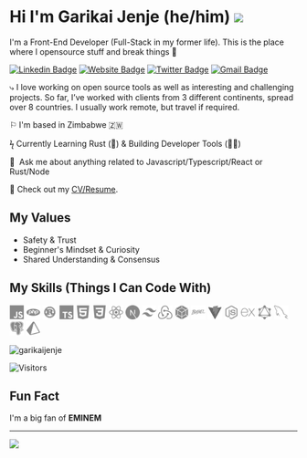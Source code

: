 # Hi I'm Garikai Jenje (he/him) <img src="https://media.giphy.com/media/hvRJCLFzcasrR4ia7z/giphy.gif" width="5%">
I'm a Front-End Developer (Full-Stack in my former life). This is the place where I opensource stuff and break things :rofl:

[![Linkedin Badge](https://img.shields.io/badge/-garikaijenje-blue?style=flat&logo=Linkedin&logoColor=white&link=https://www.linkedin.com/in/garikai-jenje/)](https://www.linkedin.com/in/garikai-jenje/)
[![Website Badge](https://img.shields.io/badge/-garikaijenje.co.zw-47CCCC?style=flat&logo=Google-Chrome&logoColor=white&link=https://garikaijenje.co.zw)](https://garikaijenje.co.zw)
[![Twitter Badge](https://img.shields.io/badge/-@garikaijenje-1ca0f1?style=flat&labelColor=1ca0f1&logo=twitter&logoColor=white&link=https://twitter.com/garikaijenje)](https://twitter.com/garikaijenje)
[![Gmail Badge](https://img.shields.io/badge/-garikaijen-c14438?style=flat&logo=Gmail&logoColor=white&link=mailto:garikaijen@gmail.com)](mailto:garikaijen@gmail.com)

⤷ I love working on open source tools as well as interesting and challenging projects. So far, I’ve worked with clients from 3 different continents, spread over 8 countries. I usually work remote, but travel if required.

⚐ I'm based in Zimbabwe 🇿🇼 

ϟ Currently Learning Rust (🤘) & Building Developer Tools (👨‍💻)

💬 &nbsp;Ask me about anything related to Javascript/Typescript/React or Rust/Node

📙 Check out my <a href="https://www.garikaijenje.co.zw/resume.pdf">CV/Resume</a>.

 ## My Values
 
 - Safety & Trust
 - Beginner's Mindset & Curiosity
 - Shared Understanding & Consensus
 
 
 ## My Skills (Things I Can Code With)
   <a href="https://www.javascript.com" target="_blank" rel="noreferrer noopener"><img src="https://raw.githubusercontent.com/0xShapeShifter/dev-story/master/public/images/skills/core/javascript.svg" alt="JavaScript" width="25" height="25" /></a> <a href="https://www.php.net" target="_blank" rel="noreferrer noopener"><img src="https://raw.githubusercontent.com/0xShapeShifter/dev-story/master/public/images/skills/core/php.svg" alt="PHP" width="25" height="25" /></a> <a href="https://www.rust-lang.org" target="_blank" rel="noreferrer noopener"><img src="https://raw.githubusercontent.com/0xShapeShifter/dev-story/master/public/images/skills/core/rust.svg" alt="Rust" width="25" height="25" /></a> <a href="https://www.typescriptlang.org" target="_blank" rel="noreferrer noopener"><img src="https://raw.githubusercontent.com/0xShapeShifter/dev-story/master/public/images/skills/core/typescript.svg" alt="Typescript" width="25" height="25" /></a>  <a href="https://html.com/html5/" target="_blank" rel="noreferrer noopener"><img src="https://raw.githubusercontent.com/0xShapeShifter/dev-story/master/public/images/skills/frontend/html5.svg" alt="HTML5" width="25" height="25" /></a> <a href="https://css3.com" target="_blank" rel="noreferrer noopener"><img src="https://raw.githubusercontent.com/0xShapeShifter/dev-story/master/public/images/skills/frontend/css3.svg" alt="CSS3" width="25" height="25" /></a> <a href="https://reactjs.org" target="_blank" rel="noreferrer noopener"><img src="https://raw.githubusercontent.com/0xShapeShifter/dev-story/master/public/images/skills/frontend/react.svg" alt="React" width="25" height="25" /></a> <a href="https://nextjs.org" target="_blank" rel="noreferrer noopener"><img src="https://raw.githubusercontent.com/0xShapeShifter/dev-story/master/public/images/skills/frontend/nextjs.svg" alt="NextJS" width="25" height="25" /></a> <a href="http://tailwindcss.com" target="_blank" rel="noreferrer noopener"><img src="https://raw.githubusercontent.com/0xShapeShifter/dev-story/master/public/images/skills/frontend/tailwind.svg" alt="Tailwind" width="25" height="25" /></a> <a href="https://redux.js.org" target="_blank" rel="noreferrer noopener"><img src="https://raw.githubusercontent.com/0xShapeShifter/dev-story/master/public/images/skills/frontend/redux.svg" alt="Redux" width="25" height="25" /></a> <a href="https://webpack.js.org" target="_blank" rel="noreferrer noopener"><img src="https://raw.githubusercontent.com/0xShapeShifter/dev-story/master/public/images/skills/frontend/webpack.svg" alt="Webpack" width="25" height="25" /></a> <a href="https://babeljs.io" target="_blank" rel="noreferrer noopener"><img src="https://raw.githubusercontent.com/0xShapeShifter/dev-story/master/public/images/skills/frontend/babel.svg" alt="Babel" width="25" height="25" /></a> <a href="http://vitejs.dev/" target="_blank" rel="noreferrer noopener"><img src="https://raw.githubusercontent.com/0xShapeShifter/dev-story/master/public/images/skills/frontend/vite.svg" alt="Vite" width="25" height="25" /></a>  <a href="https://nodejs.org" target="_blank" rel="noreferrer noopener"><img src="https://raw.githubusercontent.com/0xShapeShifter/dev-story/master/public/images/skills/backend/nodejs.svg" alt="NodeJS" width="25" height="25" /></a> <a href="http://expressjs.com" target="_blank" rel="noreferrer noopener"><img src="https://raw.githubusercontent.com/0xShapeShifter/dev-story/master/public/images/skills/backend/express.svg" alt="Express" width="25" height="25" /></a> <a href="https://graphql.org" target="_blank" rel="noreferrer noopener"><img src="https://raw.githubusercontent.com/0xShapeShifter/dev-story/master/public/images/skills/backend/graphql.svg" alt="GraphQL" width="25" height="25" /></a> <a href="https://www.mysql.com" target="_blank" rel="noreferrer noopener"><img src="https://raw.githubusercontent.com/0xShapeShifter/dev-story/master/public/images/skills/backend/mysql.svg" alt="MySQL" width="25" height="25" /></a> <a href="https://www.postgresql.org" target="_blank" rel="noreferrer noopener"><img src="https://raw.githubusercontent.com/0xShapeShifter/dev-story/master/public/images/skills/backend/postgresql.svg" alt="PostgreSQL" width="25" height="25" /></a> <a href="http://prisma.io" target="_blank" rel="noreferrer noopener"><img src="https://raw.githubusercontent.com/0xShapeShifter/dev-story/master/public/images/skills/backend/prisma.svg" alt="Prisma" width="25" height="25" /></a> 
   
<img src="https://github-readme-stats.vercel.app/api?username=garikaijenje&show_icons=true&count_private=true" alt="garikaijenje" />
<p><img src="https://visitor-badge.glitch.me/badge?page_id=garikaijenje" alt="Visitors"></p>

## Fun Fact

I'm a big fan of **EMINEM**

<!-- badge_plugin_start -->

---

<a href="https://garikaijenje.co.zw" alt="https://garikaijenje.co.zw"><img src="https://img.shields.io/static/v1?style=for-the-badge&label=CREATED%20BY&message=garikai%20jenje&color=000000"></a>
<!-- <a href="https://garikaijenje.co.zw" alt="garikaijenje.co.zw"><img src="https://img.shields.io/static/v1?style=for-the-badge&label=GARIKAIJENJE&message=MIT&color=000000"></a> -->

<!-- badge_plugin_end -->
